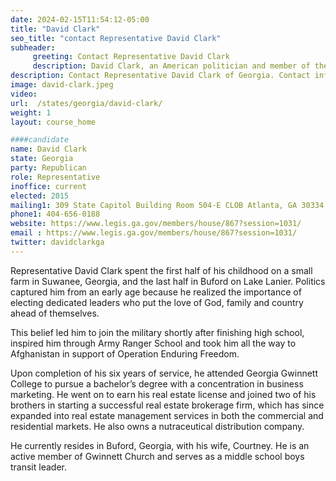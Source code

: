 ```yaml
---
date: 2024-02-15T11:54:12-05:00
title: "David Clark"
seo_title: "contact Representative David Clark"
subheader:
     greeting: Contact Representative David Clark
     description: David Clark, an American politician and member of the Republican Party, has been serving as a member of the Georgia House of Representatives, representing District 100, since assuming office on January 9, 2023.
description: Contact Representative David Clark of Georgia. Contact information for David Clark includes email address, phone number, and mailing address.
image: david-clark.jpeg
video:
url:  /states/georgia/david-clark/
weight: 1
layout: course_home

####candidate
name: David Clark
state: Georgia
party: Republican
role: Representative
inoffice: current
elected: 2015
mailing1: 309 State Capitol Building Room 504-E CLOB Atlanta, GA 30334
phone1: 404-656-0188
website: https://www.legis.ga.gov/members/house/867?session=1031/
email : https://www.legis.ga.gov/members/house/867?session=1031/
twitter: davidclarkga
---
```


Representative David Clark spent the first half of his childhood on a small farm in Suwanee, Georgia, and the last half in Buford on Lake Lanier. Politics captured him from an early age because he realized the importance of electing dedicated leaders who put the love of God, family and country ahead of themselves.

This belief led him to join the military shortly after finishing high school, inspired him through Army Ranger School and took him all the way to Afghanistan in support of Operation Enduring Freedom.

Upon completion of his six years of service, he attended Georgia Gwinnett College to pursue a bachelor’s degree with a concentration in business marketing. He went on to earn his real estate license and joined two of his brothers in starting a successful real estate brokerage firm, which has since expanded into real estate management services in both the commercial and residential markets. He also owns a nutraceutical distribution company.

He currently resides in Buford, Georgia, with his wife, Courtney. He is an active member of Gwinnett Church and serves as a middle school boys transit leader.
